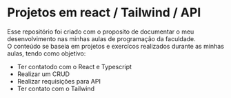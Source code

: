 # Projetos em react / Tailwind / API 
Esse repositório foi criado com o proposito de documentar o meu desenvolvimento nas minhas aulas de programação da faculdade.<br>
O conteúdo se baseia em projetos e exercícos realizados durante as minhas aulas, tendo como objetivo:
- Ter contatodo com o React e Typescript
- Realizar um CRUD
- Realizar requisições para API
- Ter contato com o Tailwind
